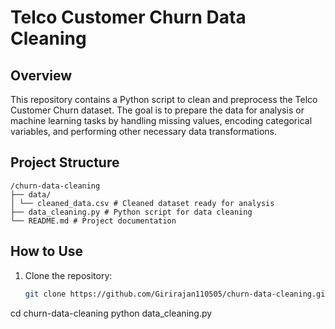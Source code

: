 # Telco Customer Churn Data Cleaning

## Overview
This repository contains a Python script to clean and preprocess the Telco Customer Churn dataset. The goal is to prepare the data for analysis or machine learning tasks by handling missing values, encoding categorical variables, and performing other necessary data transformations.

## Project Structure
```
/churn-data-cleaning
├── data/
│ └── cleaned_data.csv # Cleaned dataset ready for analysis
├── data_cleaning.py # Python script for data cleaning
└── README.md # Project documentation
```

## How to Use
1. Clone the repository:
   ```bash
   git clone https://github.com/Girirajan110505/churn-data-cleaning.git
cd churn-data-cleaning
python data_cleaning.py


